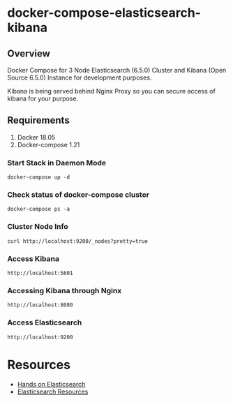 # docker-compose-elasticsearch-kibana

## Overview
Docker Compose for 3 Node Elasticsearch (6.5.0) Cluster and Kibana (Open Source 6.5.0) Instance for development purposes.

Kibana is being served behind Nginx Proxy so you can secure access of kibana for your purpose.

## Requirements
1. Docker 18.05
2. Docker-compose 1.21

### Start Stack in Daemon Mode
```
docker-compose up -d
```

### Check status of docker-compose cluster
```
docker-compose ps -a
```

### Cluster Node Info
```
curl http://localhost:9200/_nodes?pretty=true
```

### Access Kibana
```
http://localhost:5601
```

### Accessing Kibana through Nginx
```
http://localhost:8080
```

### Access Elasticsearch
```
http://localhost:9200
```

# Resources
* [Hands on Elasticsearch](https://medium.com/@maxy_ermayank/hands-on-elasticsearch-8fa59d8aebfc)
* [Elasticsearch Resources](https://medium.com/@maxy_ermayank/elasticsearch-resources-27d24f01c1dc)
